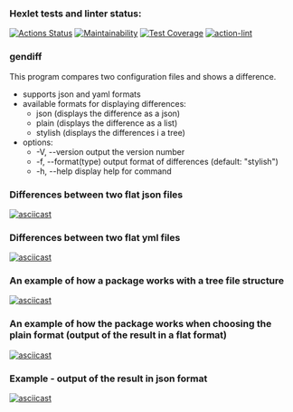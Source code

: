 ### Hexlet tests and linter status:
[![Actions Status](https://github.com/KatKaterina/frontend-project-lvl2/workflows/hexlet-check/badge.svg)](https://github.com/KatKaterina/frontend-project-lvl2/actions)
[![Maintainability](https://api.codeclimate.com/v1/badges/7af30ba7cb58eba2786f/maintainability)](https://codeclimate.com/github/KatKaterina/frontend-project-lvl2/maintainability)
[![Test Coverage](https://api.codeclimate.com/v1/badges/7af30ba7cb58eba2786f/test_coverage)](https://codeclimate.com/github/KatKaterina/frontend-project-lvl2/test_coverage)
[![action-lint](https://github.com/KatKaterina/frontend-project-lvl2/actions/workflows/action-lint.yml/badge.svg)](https://github.com/KatKaterina/frontend-project-lvl2/actions)

<h3>gendiff</h3>

This program compares two configuration files and shows a difference.

 - supports json and yaml formats
 - available formats for displaying differences:
    - json (displays the difference as a json)
    - plain (displays the difference as a list)
    - stylish (displays the differences i a tree)
 - options:
    - -V, --version        output the version number
    - -f, --format(type)   output format of differences (default: "stylish")
    - -h, --help           display help for command


<h3>Differences between two flat json files</h3>

[![asciicast](https://asciinema.org/a/pdDiDrVx19ZjmJz0xthXiZZOY.svg)](https://asciinema.org/a/pdDiDrVx19ZjmJz0xthXiZZOY)

<h3>Differences between two flat yml files</h3>

[![asciicast](https://asciinema.org/a/jwg9262YfS3FWaimicNzHOukg.svg)](https://asciinema.org/a/jwg9262YfS3FWaimicNzHOukg)

<h3>An example of how a package works with a tree file structure</h3>

[![asciicast](https://asciinema.org/a/HnravduGL4JSYdZgzoooGO2sC.svg)](https://asciinema.org/a/HnravduGL4JSYdZgzoooGO2sC)

<h3>An example of how the package works when choosing the plain format (output of the result in a flat format)</h3>

[![asciicast](https://asciinema.org/a/iia09umfBtbxwtZHRuXLlo71l.svg)](https://asciinema.org/a/iia09umfBtbxwtZHRuXLlo71l)

<h3>Example - output of the result in json format</h3>

[![asciicast](https://asciinema.org/a/vmWc6lpKFTDHgX89Yunkj7uxC.svg)](https://asciinema.org/a/vmWc6lpKFTDHgX89Yunkj7uxC)